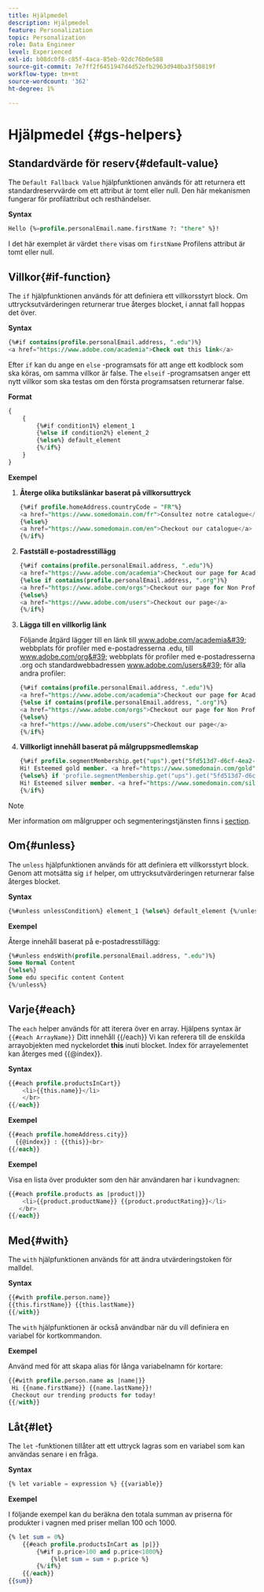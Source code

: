 ```yaml
---
title: Hjälpmedel
description: Hjälpmedel
feature: Personalization
topic: Personalization
role: Data Engineer
level: Experienced
exl-id: b08dc0f8-c85f-4aca-85eb-92dc76b0e588
source-git-commit: 7e7ff2f6451947d4d52efb2963d940ba3f50819f
workflow-type: tm+mt
source-wordcount: '362'
ht-degree: 1%

---
```


# Hjälpmedel {#gs-helpers}

## Standardvärde för reserv{#default-value}

The `Default Fallback Value` hjälpfunktionen används för att returnera ett standardreservvärde om ett attribut är tomt eller null. Den här mekanismen fungerar för profilattribut och resthändelser.

**Syntax**

```sql
Hello {%=profile.personalEmail.name.firstName ?: "there" %}!
```

I det här exemplet är värdet `there` visas om `firstName` Profilens attribut är tomt eller null.

## Villkor{#if-function}

The `if` hjälpfunktionen används för att definiera ett villkorsstyrt block.
Om uttrycksutvärderingen returnerar true återges blocket, i annat fall hoppas det över.

**Syntax**

```sql
{%#if contains(profile.personalEmail.address, ".edu")%}
<a href="https://www.adobe.com/academia">Check out this link</a>
```

Efter `if` kan du ange en `else` -programsats för att ange ett kodblock som ska köras, om samma villkor är false.
The `elseif` -programsatsen anger ett nytt villkor som ska testas om den första programsatsen returnerar false.


**Format**

```sql
{
    {
        {%#if condition1%} element_1 
        {%else if condition2%} element_2 
        {%else%} default_element 
        {%/if%}
    }
}
```

**Exempel**

1. **Återge olika butikslänkar baserat på villkorsuttryck**

   ```sql
   {%#if profile.homeAddress.countryCode = "FR"%}
   <a href="https://www.somedomain.com/fr">Consultez notre catalogue</a>
   {%else%}
   <a href="https://www.somedomain.com/en">Checkout our catalogue</a>
   {%/if%}
   ```

1. **Fastställ e-postadresstillägg**

   ```sql
   {%#if contains(profile.personalEmail.address, ".edu")%}
   <a href="https://www.adobe.com/academia">Checkout our page for Academia personals</a>
   {%else if contains(profile.personalEmail.address, ".org")%}
   <a href="https://www.adobe.com/orgs">Checkout our page for Non Profits</a>
   {%else%}
   <a href="https://www.adobe.com/users">Checkout our page</a>
   {%/if%}
   ```

1. **Lägga till en villkorlig länk**

   Följande åtgärd lägger till en länk till www.adobe.com/academia&#39; webbplats för profiler med e-postadresserna .edu, till www.adobe.com/org&#39; webbplats för profiler med e-postadresserna .org och standardwebbadressen www.adobe.com/users&#39; för alla andra profiler:

   ```sql
   {%#if contains(profile.personalEmail.address, ".edu")%}
   <a href="https://www.adobe.com/academia">Checkout our page for Academia personals</a>
   {%else if contains(profile.personalEmail.address, ".org")%}
   <a href="https://www.adobe.com/orgs">Checkout our page for Non Profits</a>
   {%else%}
   <a href="https://www.adobe.com/users">Checkout our page</a>
   {%/if%}
   ```

1. **Villkorligt innehåll baserat på målgruppsmedlemskap**

   ```sql
   {%#if profile.segmentMembership.get("ups").get("5fd513d7-d6cf-4ea2-856a-585150041a8b").status = "existing"%}
   Hi! Esteemed gold member. <a href="https://www.somedomain.com/gold">Checkout your exclusive perks </a>
   {%else%} if 'profile.segmentMembership.get("ups").get("5fd513d7-d6cf-4ea2-856a-585150041a8c").status = "existing"'%}
   Hi! Esteemed silver member. <a href="https://www.somedomain.com/silver">Checkout your exclusive perks </a>
   {%/if%}
   ```

>[!NOTE]
>
>Mer information om målgrupper och segmenteringstjänsten finns i [section](../../audience/about-audiences.md).


## Om{#unless}

The `unless` hjälpfunktionen används för att definiera ett villkorsstyrt block. Genom att motsätta sig `if`  helper, om uttrycksutvärderingen returnerar false återges blocket.

**Syntax**

```sql
{%#unless unlessCondition%} element_1 {%else%} default_element {%/unless%}
```

**Exempel**

Återge innehåll baserat på e-postadresstillägg:

```sql
{%#unless endsWith(profile.personalEmail.address, ".edu")%}
Some Normal Content
{%else%}
Some edu specific content Content
{%/unless%}
```

## Varje{#each}

The `each` helper används för att iterera över en array.
Hjälpens syntax är ```{{#each ArrayName}}``` Ditt innehåll {{/each}}
Vi kan referera till de enskilda arrayobjekten med nyckelordet **this** inuti blocket. Index för arrayelementet kan återges med {{@index}}.

**Syntax**

```sql
{{#each profile.productsInCart}}
    <li>{{this.name}}</li>
    </br>
{{/each}}
```

**Exempel**

```sql
{{#each profile.homeAddress.city}}
  {{@index}} : {{this}}<br>
{{/each}}
```

**Exempel**

Visa en lista över produkter som den här användaren har i kundvagnen:

```sql
{{#each profile.products as |product|}}
    <li>{{product.productName}} {{product.productRating}}</li>
   </br>
{{/each}}
```

## Med{#with}

The `with` hjälpfunktionen används för att ändra utvärderingstoken för malldel.

**Syntax**

```sql
{{#with profile.person.name}}
{{this.firstName}} {{this.lastName}}
{{/with}}
```

The `with` hjälpfunktionen är också användbar när du vill definiera en variabel för kortkommandon.

**Exempel**

Använd med för att skapa alias för långa variabelnamn för kortare:

```sql
{{#with profile.person.name as |name|}}
 Hi {{name.firstName}} {{name.lastName}}!
 Checkout our trending products for today!
{{/with}}
```

## Låt{#let}

The `let` -funktionen tillåter att ett uttryck lagras som en variabel som kan användas senare i en fråga.

**Syntax**

```sql
{% let variable = expression %} {{variable}}
```

**Exempel**

I följande exempel kan du beräkna den totala summan av priserna för produkter i vagnen med priser mellan 100 och 1000.

```sql
{% let sum = 0%}
    {{#each profile.productsInCart as |p|}}
        {%#if p.price>100 and p.price<1000%}
            {%let sum = sum + p.price %}
        {%/if%}
    {{/each}}
{{sum}}
```
